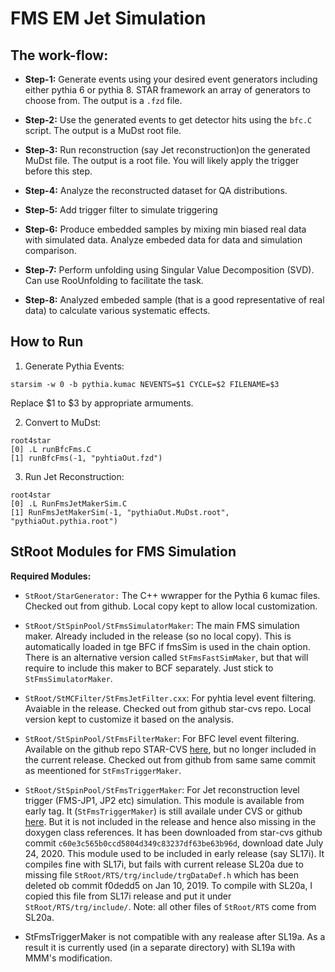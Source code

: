 
FMS EM Jet Simulation
===================================


The work-flow:
---------------

- **Step-1:** Generate events using your desired event generators including either pythia 6 or pythia 8. STAR framework an array of generators to choose from. The output is a `.fzd` file.

- **Step-2:** Use the generated events to get detector hits using the `bfc.C` script. The output is a MuDst root file.

- **Step-3:** Run reconstruction (say Jet reconstruction)on the generated MuDst file. The output is a root file. You will likely apply the trigger before this step.

- **Step-4:** Analyze the reconstructed dataset for QA distributions.

- **Step-5:** Add trigger filter to simulate triggering

- **Step-6:** Produce embedded samples by mixing min biased real data with simulated data. Analyze embeded data for data and simulation comparison.

- **Step-7:** Perform unfolding using Singular Value Decomposition (SVD). Can use RooUnfolding to facilitate the task.

- **Step-8:** Analyzed embeded sample (that is a good representative of real data) to calculate various systematic effects.




How to Run
--------------

1. Generate Pythia Events:
```
starsim -w 0 -b pythia.kumac NEVENTS=$1 CYCLE=$2 FILENAME=$3
```

Replace $1 to $3 by appropriate armuments.


2. Convert to MuDst:
```
root4star
[0] .L runBfcFms.C
[1] runBfcFms(-1, "pyhtiaOut.fzd")
```

3. Run Jet Reconstruction:
```
root4star
[0] .L RunFmsJetMakerSim.C
[1] RunFmsJetMakerSim(-1, "pythiaOut.MuDst.root", "pythiaOut.pythia.root")
```


StRoot Modules for FMS Simulation
-----------------------------------

**Required Modules:**

- `StRoot/StarGenerator:` The C++ wwrapper for the Pythia 6 kumac files. Checked out from github. Local copy kept to allow local customization.

- `StRoot/StSpinPool/StFmsSimulatorMaker`: The main FMS simulation maker. 
Already included in the release (so no local copy). This is automatically loaded in tge BFC if fmsSim is used in the chain option.
There is an alternative version called `StFmsFastSimMaker`, but that will require to include this maker to BCF separately. Just stick to `StFmsSimulatorMaker`.

- `StRoot/StMCFilter/StFmsJetFilter.cxx`: For pyhtia level event filtering.
Avaiable in the release. Checked out from github star-cvs repo. Local version kept to customize it based on the analysis. 

- `StRoot/StSpinPool/StFmsFilterMaker`: For BFC level event filtering.
Available on the github repo STAR-CVS [here](https://github.com/star-bnl/star-cvs/tree/master/StRoot/StSpinPool/StFmsFilterMaker), but no longer included in the current release. Checked out from github from same same commit as meentioned for `StFmsTriggerMaker`.

- `StRoot/StSpinPool/StFmsTriggerMaker`: For Jet reconstruction level trigger (FMS-JP1, JP2 etc) simulation.
This module is available from early tag. It (`StFmsTriggerMaker`) is still availale under CVS or github [here](https://github.com/star-bnl/star-cvs/tree/master/StRoot/StSpinPool/StFmsTriggerMaker). But it is not included in the release and hence also missing in the doxygen class references. It has been downloaded from star-cvs github commit `c60e3c565b0ccd5804d349c83237df63be63b96d`, download date July 24, 2020. This module used to be included in early release (say SL17i). It compiles fine with SL17i, but fails with current release SL20a due to missing file `StRoot/RTS/trg/include/trgDataDef.h` which has been deleted ob commit f0dedd5 on Jan 10, 2019. To compile with SL20a, I copied this file from SL17i release and put it under `StRoot/RTS/trg/include/`. Note: all other files of `StRoot/RTS` come from SL20a.

- StFmsTriggerMaker is not compatible with any realease after SL19a. As a result it is currently used (in a separate directory) with SL19a with MMM's modification.


